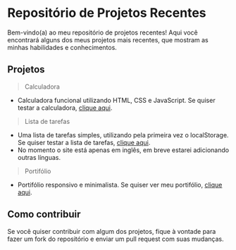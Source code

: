 # Repositório de Projetos Recentes

Bem-vindo(a) ao meu repositório de projetos recentes! Aqui você encontrará alguns dos meus projetos mais recentes, que mostram as minhas habilidades e conhecimentos.

## Projetos

> Calculadora
- Calculadora funcional utilizando HTML, CSS e JavaScript. Se quiser testar a calculadora, [clique aqui](https://bernardomrl-calculator.netlify.app).
> Lista de tarefas
- Uma lista de tarefas simples, utilizando pela primeira vez o localStorage. Se quiser testar a lista de tarefas, [clique aqui](https://bernardomrl-todo.netlify.app).
- No momento o site está apenas em inglês, em breve estarei adicionando outras línguas.
> Portifólio
- Portifólio responsivo e minimalista. Se quiser ver meu portifólio, [clique aqui](https://bernardomrl.netlify.app).

## Como contribuir

Se você quiser contribuir com algum dos projetos, fique à vontade para fazer um fork do repositório e enviar um pull request com suas mudanças.
